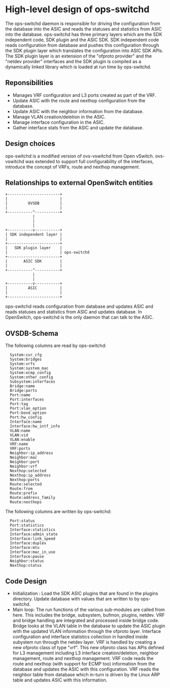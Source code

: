 # High-level design of ops-switchd
The ops-switchd daemon is responsible for driving the configuration from the database into the ASIC and reads the statuses and statistics from ASIC into the database. ops-switchd has three primary layers which are the SDK independent code, SDK plugin and the ASIC SDK. SDK independent code reads configuration from database and pushes this configuration through the SDK plugin layer which translates the configuration into ASIC SDK APIs. The SDK plugin layer is an extension of the "ofproto provider" and the "netdev provider" interfaces and the SDK plugin is compiled as a dynamically linked library which is loaded at run time by ops-switchd.

## Reponsibilities
* Manages VRF configuration and L3 ports created as part of the VRF.
* Update ASIC with the route and nexthop configuration from the database.
* Update ASIC with the neighbor information from the database.
* Manage VLAN creation/deletion in the ASIC.
* Manage interface configuration in the ASIC.
* Gather interface stats from the ASIC and update the database.

##  Design choices
ops-switchd is a modified version of ovs-vswitchd from Open vSwitch. ovs-vswitchd was extended to support full configurability of the interfaces, introduce the concept of VRFs, route and nexthop management.

## Relationships to external OpenSwitch entities

```ditaa
+-----------------------+
|                       |
|         OVSDB         |
|                       |
+-----------^-----------+
            |
            |
            |
+-----------v-----------+
| SDK independent layer |
|                       |
+-----------------------+
|   SDK plugin layer    |
|                       | ops-switchd
+-----------------------+
|       ASIC SDK        |
|                       |
+-----------^-----------+
            |
            |
+-----------v-----------+
|         ASIC          |
|                       |
+-----------------------+
```
ops-switchd reads configuration from database and updates ASIC and reads statuses and statistics from ASIC and updates database. In OpenSwitch, ops-switchd is the only daemon that can talk to the ASIC.

## OVSDB-Schema
The following columns are read by ops-switchd:
```
  System:cur_cfg
  System:bridges
  System:vrfs
  System:system_mac
  System:ecmp_config
  System:other_config
  Subsystem:interfaces
  Bridge:name
  Bridge:ports
  Port:name
  Port:interfaces
  Port:tag
  Port:vlan_option
  Port:bond_option
  Port:hw_config
  Interface:name
  Interface:hw_intf_info
  VLAN:name
  VLAN:vid
  VLAN:enable
  VRF:name
  VRF:ports
  Neighbor:ip_address
  Neighbor:mac
  Neighbor:port
  Neighbor:vrf
  Nexthop:selected
  Nexthop:ip_address
  Nexthop:ports
  Route:selected
  Route:from
  Route:prefix
  Route:address_family
  Route:nexthops
```

The following columns are written by ops-switchd:
```
  Port:status
  Port:statistics
  Interface:statistics
  Interface:admin_state
  Interface:link_speed
  Interface:duplex
  Interface:mtu
  Interface:mac_in_use
  Interface:pause
  Neighbor:status
  Nexthop:status
```

## Code Design
* Initialization : Load the SDK ASIC plugins that are found in the plugins directory. Update database with values that are written to by ops-switchd.
* Main loop: The run functions of the various sub-modules are called from here. This includes the bridge, subsystem, bufmon, plugins, netdev. VRF and bridge handling are integrated and processed inside bridge code. Bridge looks at the VLAN table in the database to update the ASIC plugin with the updated VLAN information through the ofproto layer. Interface configuration and interface statistics collection in handled inside subystem run through the netdev layer. VRF is handled by creating a new ofproto class of type "vrf". This new ofproto class has APIs defined for L3 management including L3 interface creation/deletion, neighbor management, route and nexthop management. VRF code reads the route and nexthop (with support for ECMP too) information from the database and updates the ASIC with this configuration. VRF reads the neighbor table from database which in-turn is driven by the Linux ARP table and updates ASIC with this information.
